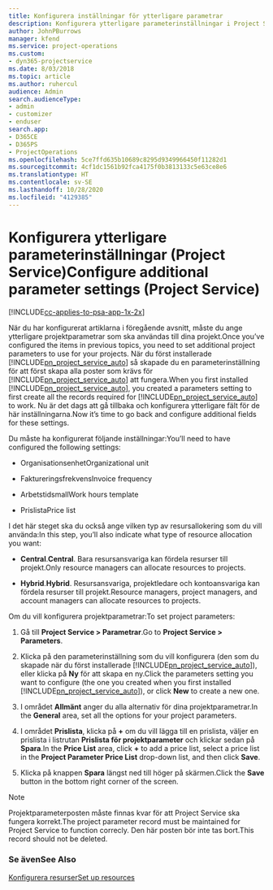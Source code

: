 ```yaml
---
title: Konfigurera inställningar för ytterligare parametrar
description: Konfigurera ytterligare parameterinställningar i Project Service
author: JohnPBurrows
manager: kfend
ms.service: project-operations
ms.custom:
- dyn365-projectservice
ms.date: 8/03/2018
ms.topic: article
ms.author: ruhercul
audience: Admin
search.audienceType:
- admin
- customizer
- enduser
search.app:
- D365CE
- D365PS
- ProjectOperations
ms.openlocfilehash: 5ce7ffd635b10689c8295d9349966450f11282d1
ms.sourcegitcommit: 4cf1dc1561b92fca4175f0b3813133c5e63ce8e6
ms.translationtype: HT
ms.contentlocale: sv-SE
ms.lasthandoff: 10/28/2020
ms.locfileid: "4129385"
---
```

# <a name="configure-additional-parameter-settings-project-service"></a><span data-ttu-id="d281e-103">Konfigurera ytterligare parameterinställningar (Project Service)</span><span class="sxs-lookup"><span data-stu-id="d281e-103">Configure additional parameter settings (Project Service)</span></span>

[!INCLUDE[cc-applies-to-psa-app-1x-2x](../includes/cc-applies-to-psa-app-1x-2x.md)]

<span data-ttu-id="d281e-104">När du har konfigurerat artiklarna i föregående avsnitt, måste du ange ytterligare projektparametrar som ska användas till dina projekt.</span><span class="sxs-lookup"><span data-stu-id="d281e-104">Once you’ve configured the items in previous topics, you need to set additional project parameters to use for your projects.</span></span> <span data-ttu-id="d281e-105">När du först installerade [!INCLUDE[pn_project_service_auto](../includes/pn-project-service-auto.md)] så skapade du en parameterinställning för att först skapa alla poster som krävs för [!INCLUDE[pn_project_service_auto](../includes/pn-project-service-auto.md)] att fungera.</span><span class="sxs-lookup"><span data-stu-id="d281e-105">When you first installed [!INCLUDE[pn_project_service_auto](../includes/pn-project-service-auto.md)], you created a parameters setting to first create all the records required for [!INCLUDE[pn_project_service_auto](../includes/pn-project-service-auto.md)] to work.</span></span> <span data-ttu-id="d281e-106">Nu är det dags att gå tillbaka och konfigurera ytterligare fält för de här inställningarna.</span><span class="sxs-lookup"><span data-stu-id="d281e-106">Now it’s time to go back and configure additional fields for these settings.</span></span>  
  
 <span data-ttu-id="d281e-107">Du måste ha konfigurerat följande inställningar:</span><span class="sxs-lookup"><span data-stu-id="d281e-107">You’ll need to have configured the following settings:</span></span>  
  
-   <span data-ttu-id="d281e-108">Organisationsenhet</span><span class="sxs-lookup"><span data-stu-id="d281e-108">Organizational unit</span></span>  
  
-   <span data-ttu-id="d281e-109">Faktureringsfrekvens</span><span class="sxs-lookup"><span data-stu-id="d281e-109">Invoice frequency</span></span>  
  
-   <span data-ttu-id="d281e-110">Arbetstidsmall</span><span class="sxs-lookup"><span data-stu-id="d281e-110">Work hours template</span></span>  
  
-   <span data-ttu-id="d281e-111">Prislista</span><span class="sxs-lookup"><span data-stu-id="d281e-111">Price list</span></span>  
 
<span data-ttu-id="d281e-112">I det här steget ska du också ange vilken typ av resursallokering som du vill använda:</span><span class="sxs-lookup"><span data-stu-id="d281e-112">In this step, you’ll also indicate what type of resource allocation you want:</span></span>  
  
- <span data-ttu-id="d281e-113">**Central**.</span><span class="sxs-lookup"><span data-stu-id="d281e-113">**Central**.</span></span> <span data-ttu-id="d281e-114">Bara resursansvariga kan fördela resurser till projekt.</span><span class="sxs-lookup"><span data-stu-id="d281e-114">Only resource managers can allocate resources to projects.</span></span>  
  
- <span data-ttu-id="d281e-115">**Hybrid**.</span><span class="sxs-lookup"><span data-stu-id="d281e-115">**Hybrid**.</span></span> <span data-ttu-id="d281e-116">Resursansvariga, projektledare och kontoansvariga kan fördela resurser till projekt.</span><span class="sxs-lookup"><span data-stu-id="d281e-116">Resource managers, project managers, and account managers can allocate resources to projects.</span></span>  
  
 
<span data-ttu-id="d281e-117">Om du vill konfigurera projektparametrar:</span><span class="sxs-lookup"><span data-stu-id="d281e-117">To set project parameters:</span></span>  
  
1. <span data-ttu-id="d281e-118">Gå till **Project Service > Parametrar**.</span><span class="sxs-lookup"><span data-stu-id="d281e-118">Go to **Project Service > Parameters**.</span></span>  
  
2. <span data-ttu-id="d281e-119">Klicka på den parameterinställning som du vill konfigurera (den som du skapade när du först installerade [!INCLUDE[pn_project_service_auto](../includes/pn-project-service-auto.md)]), eller klicka på **Ny** för att skapa en ny.</span><span class="sxs-lookup"><span data-stu-id="d281e-119">Click the parameters setting you want to configure (the one you created when you first installed [!INCLUDE[pn_project_service_auto](../includes/pn-project-service-auto.md)]), or click **New** to create a new one.</span></span>  
  
3. <span data-ttu-id="d281e-120">I området **Allmänt** anger du alla alternativ för dina projektparametrar.</span><span class="sxs-lookup"><span data-stu-id="d281e-120">In the **General** area, set all the options for your project parameters.</span></span>  
  
4. <span data-ttu-id="d281e-121">I området **Prislista**, klicka på **+** om du vill lägga till en prislista, väljer en prislista i listrutan **Prislista för projektparameter** och klickar sedan på **Spara**.</span><span class="sxs-lookup"><span data-stu-id="d281e-121">In the **Price List** area, click **+** to add a price list, select a price list in the **Project Parameter Price List** drop-down list, and then click **Save**.</span></span>  
  
5. <span data-ttu-id="d281e-122">Klicka på knappen **Spara** längst ned till höger på skärmen.</span><span class="sxs-lookup"><span data-stu-id="d281e-122">Click the **Save** button in the bottom right corner of the screen.</span></span>  

> [!NOTE]
> <span data-ttu-id="d281e-123">Projektparameterposten måste finnas kvar för att Project Service ska fungera korrekt.</span><span class="sxs-lookup"><span data-stu-id="d281e-123">The project parameter record must be maintained for Project Service to function correcly.</span></span> <span data-ttu-id="d281e-124">Den här posten bör inte tas bort.</span><span class="sxs-lookup"><span data-stu-id="d281e-124">This record should not be deleted.</span></span>

### <a name="see-also"></a><span data-ttu-id="d281e-125">Se även</span><span class="sxs-lookup"><span data-stu-id="d281e-125">See Also</span></span>  
 [<span data-ttu-id="d281e-126">Konfigurera resurser</span><span class="sxs-lookup"><span data-stu-id="d281e-126">Set up resources</span></span>](../psa/set-up-resources.md)
